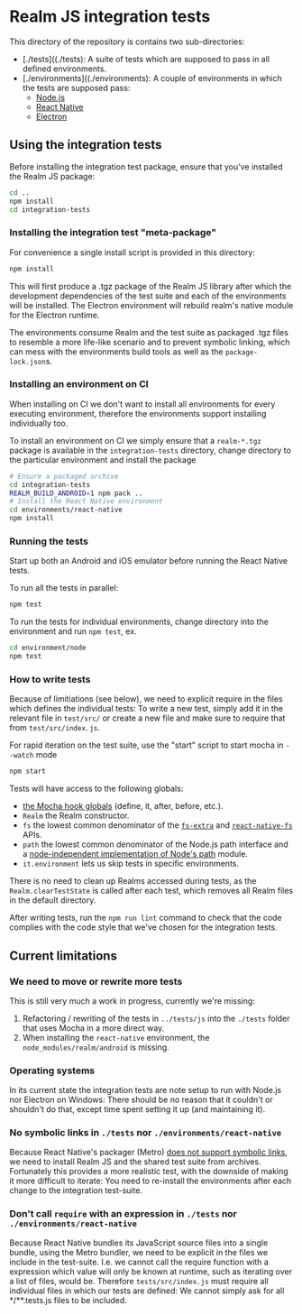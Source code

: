 # Realm JS integration tests

This directory of the repository is contains two sub-directories:
- [./tests]((./tests): A suite of tests which are supposed to pass in all defined environments.
- [./environments]((./environments): A couple of environments in which the tests are supposed pass:
  - [Node.js](./environments/node/README.md)
  - [React Native](./environments/react-native/README.md)
  - [Electron](./environments/electron/README.md)

## Using the integration tests

Before installing the integration test package, ensure that you've installed the Realm JS package:

```bash
cd ..
npm install
cd integration-tests
```

### Installing the integration test "meta-package"

For convenience a single install script is provided in this directory:

```bash
npm install
```

This will first produce a .tgz package of the Realm JS library after which the development dependencies of the test
suite and each of the environments will be installed. The Electron environment will rebuild realm's native module
for the Electron runtime.

The environments consume Realm and the test suite as packaged .tgz files to resemble a more life-like scenario and
to prevent symbolic linking, which can mess with the environments build tools as well as the `package-lock.json`s.

### Installing an environment on CI

When installing on CI we don't want to install all environments for every executing environment, therefore the
environments support installing individually too.

To install an environment on CI we simply ensure that a `realm-*.tgz` package is available in the `integration-tests`
directory, change directory to the particular environment and install the package

```bash
# Ensure a packaged archive
cd integration-tests
REALM_BUILD_ANDROID=1 npm pack ..
# Install the React Native environment
cd environments/react-native
npm install
```

### Running the tests

Start up both an Android and iOS emulator before running the React Native tests.

To run all the tests in parallel:

```bash
npm test
```

To run the tests for individual environments, change directory into the environment and run `npm test`, ex.

```bash
cd environment/node
npm test
```

### How to write tests

Because of limitiations (see below), we need to explicit require in the files which defines the individual tests: To
write a new test, simply add it in the relevant file in `test/src/` or create a new file and make sure to require
that from `test/src/index.js`.

For rapid iteration on the test suite, use the "start" script to start mocha in `--watch` mode

```bash
npm start
```

Tests will have access to the following globals:

- [the Mocha hook globals](https://mochajs.org/#hooks) (define, it, after, before, etc.).
- `Realm` the Realm constructor.
- `fs` the lowest common denominator of the [`fs-extra`](https://www.npmjs.com/package/fs-extra) and
  [`react-native-fs`](https://www.npmjs.com/package/react-native-fs) APIs.
- `path` the lowest common denominator of the Node.js path interface and a
  [node-independent implementation of Node's path](https://www.npmjs.com/package/path-browserify) module.
- `it.environment` lets us skip tests in specific environments.

There is no need to clean up Realms accessed during tests, as the `Realm.clearTestState` is called after each test,
which removes all Realm files in the default directory.

After writing tests, run the `npm run lint` command to check that the code complies with the code style that we've
chosen for the integration tests.

## Current limitations

### We need to move or rewrite more tests

This is still very much a work in progress, currently we're missing:
1. Refactoring / rewriting of the tests in `../tests/js` into the `./tests` folder that uses Mocha in a more direct way.
2. When installing the `react-native` environment, the `node_modules/realm/android` is missing.

### Operating systems

In its current state the integration tests are note setup to run with Node.js nor Electron on Windows:
There should be no reason that it couldn't or shouldn't do that, except time spent setting it up (and maintaining it).

### No symbolic links in `./tests` nor `./environments/react-native`

Because React Native's packager (Metro) [does not support symbolic links](https://github.com/facebook/metro/issues/1),
we need to install Realm JS and the shared test suite from archives. Fortunately this provides a more realistic test,
with the downside of making it more difficult to iterate: You need to re-install the environments after each change to
the integration test-suite.

### Don't call `require` with an expression in `./tests` nor `./environments/react-native`

Because React Native bundles its JavaScript source files into a single bundle, using the Metro bundler, we need to be
explicit in the files we include in the test-suite. I.e. we cannot call the require function with a expression which
value will only be known at runtime, such as iterating over a list of files, would be. Therefore `tests/src/index.js`
must require all individual files in which our tests are defined: We cannot simply ask for all */**.tests.js files to
be included.
